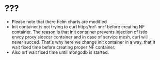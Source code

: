 # ???

* Please note that there helm charts are modified
* Init container is not trying to curl http://nrf-nnrf before creating NF container. The reason is that init container prevents injection of istio envoy proxy sidecar container and in case of service mesh, curl will never succed. That's why here we change init container in a way, that it wait fixed time before creating proper NF container.
* Also nrf wait fixed time until mongodb is started.
